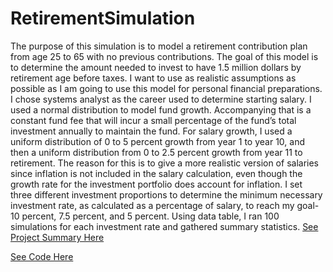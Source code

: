 # RetirementSimulation
The purpose of this simulation is to model a retirement contribution plan from age 25 to 65 with no previous contributions. 
The goal of this model is to determine the amount needed to invest to have 1.5 million dollars by retirement age before taxes. 
I want to use as realistic assumptions as possible as I am going to use this model for personal financial preparations. 
I chose systems analyst as the career used to determine starting salary. I used a normal distribution to model fund growth.
Accompanying that is a constant fund fee that will incur a small percentage of the fund’s total investment annually to maintain the fund. 
For salary growth, I used a uniform distribution of 0 to 5 percent growth from year 1 to year 10, and then a uniform distribution 
from 0 to 2.5 percent growth from year 11 to retirement. The reason for this is to give a more realistic version of salaries since 
inflation is not included in the salary calculation, even though the growth rate for the investment portfolio does account for inflation.
I set three different investment proportions to determine the minimum necessary investment rate, as calculated as a percentage of salary, 
to reach my goal- 10 percent, 7.5 percent, and 5 percent. Using data table, I ran 100 simulations for each investment rate and gathered summary statistics.
[See Project Summary Here](https://github.com/benjammin97/RetirementSimulation/blob/main/Final%20Project%20610.docx)  

[See Code Here](https://github.com/benjammin97/RetirementSimulation/blob/main/InvestmentProjectModelingAndSimulation.xlsx)
